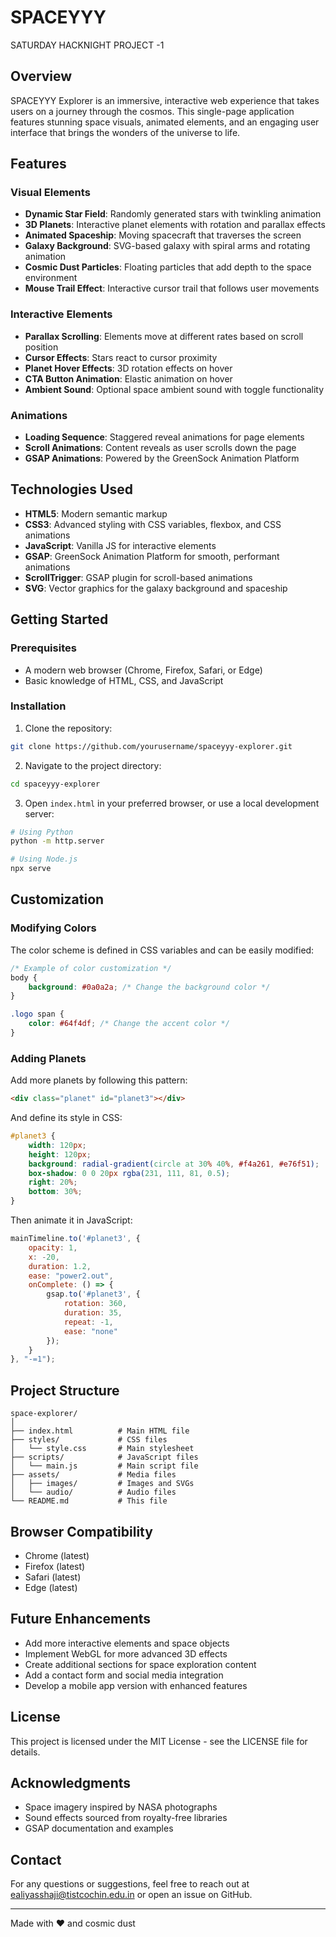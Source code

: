 # SPACEYYY

SATURDAY HACKNIGHT PROJECT -1

## Overview

SPACEYYY Explorer is an immersive, interactive web experience that takes users on a journey through the cosmos. This single-page application features stunning space visuals, animated elements, and an engaging user interface that brings the wonders of the universe to life.

## Features

### Visual Elements
- **Dynamic Star Field**: Randomly generated stars with twinkling animation
- **3D Planets**: Interactive planet elements with rotation and parallax effects
- **Animated Spaceship**: Moving spacecraft that traverses the screen
- **Galaxy Background**: SVG-based galaxy with spiral arms and rotating animation
- **Cosmic Dust Particles**: Floating particles that add depth to the space environment
- **Mouse Trail Effect**: Interactive cursor trail that follows user movements

### Interactive Elements
- **Parallax Scrolling**: Elements move at different rates based on scroll position
- **Cursor Effects**: Stars react to cursor proximity
- **Planet Hover Effects**: 3D rotation effects on hover
- **CTA Button Animation**: Elastic animation on hover
- **Ambient Sound**: Optional space ambient sound with toggle functionality

### Animations
- **Loading Sequence**: Staggered reveal animations for page elements
- **Scroll Animations**: Content reveals as user scrolls down the page
- **GSAP Animations**: Powered by the GreenSock Animation Platform

## Technologies Used

- **HTML5**: Modern semantic markup
- **CSS3**: Advanced styling with CSS variables, flexbox, and CSS animations
- **JavaScript**: Vanilla JS for interactive elements
- **GSAP**: GreenSock Animation Platform for smooth, performant animations
- **ScrollTrigger**: GSAP plugin for scroll-based animations
- **SVG**: Vector graphics for the galaxy background and spaceship

## Getting Started

### Prerequisites
- A modern web browser (Chrome, Firefox, Safari, or Edge)
- Basic knowledge of HTML, CSS, and JavaScript

### Installation

1. Clone the repository:
```bash
git clone https://github.com/yourusername/spaceyyy-explorer.git
```

2. Navigate to the project directory:
```bash
cd spaceyyy-explorer
```

3. Open `index.html` in your preferred browser, or use a local development server:
```bash
# Using Python
python -m http.server

# Using Node.js
npx serve
```

## Customization

### Modifying Colors
The color scheme is defined in CSS variables and can be easily modified:
```css
/* Example of color customization */
body {
    background: #0a0a2a; /* Change the background color */
}

.logo span {
    color: #64f4df; /* Change the accent color */
}
```

### Adding Planets
Add more planets by following this pattern:
```html
<div class="planet" id="planet3"></div>
```

And define its style in CSS:
```css
#planet3 {
    width: 120px;
    height: 120px;
    background: radial-gradient(circle at 30% 40%, #f4a261, #e76f51);
    box-shadow: 0 0 20px rgba(231, 111, 81, 0.5);
    right: 20%;
    bottom: 30%;
}
```

Then animate it in JavaScript:
```javascript
mainTimeline.to('#planet3', {
    opacity: 1,
    x: -20,
    duration: 1.2,
    ease: "power2.out",
    onComplete: () => {
        gsap.to('#planet3', {
            rotation: 360,
            duration: 35,
            repeat: -1,
            ease: "none"
        });
    }
}, "-=1");
```

## Project Structure

```
space-explorer/
│
├── index.html          # Main HTML file
├── styles/             # CSS files 
│   └── style.css       # Main stylesheet 
├── scripts/            # JavaScript files
│   └── main.js         # Main script file
├── assets/             # Media files
│   ├── images/         # Images and SVGs
│   └── audio/          # Audio files
└── README.md           # This file
```

## Browser Compatibility

- Chrome (latest)
- Firefox (latest)
- Safari (latest)
- Edge (latest)

## Future Enhancements

- Add more interactive elements and space objects
- Implement WebGL for more advanced 3D effects
- Create additional sections for space exploration content
- Add a contact form and social media integration
- Develop a mobile app version with enhanced features

## License

This project is licensed under the MIT License - see the LICENSE file for details.

## Acknowledgments

- Space imagery inspired by NASA photographs
- Sound effects sourced from royalty-free libraries
- GSAP documentation and examples

## Contact

For any questions or suggestions, feel free to reach out at ealiyasshaji@tistcochin.edu.in or open an issue on GitHub.

---

Made with ❤️ and cosmic dust
